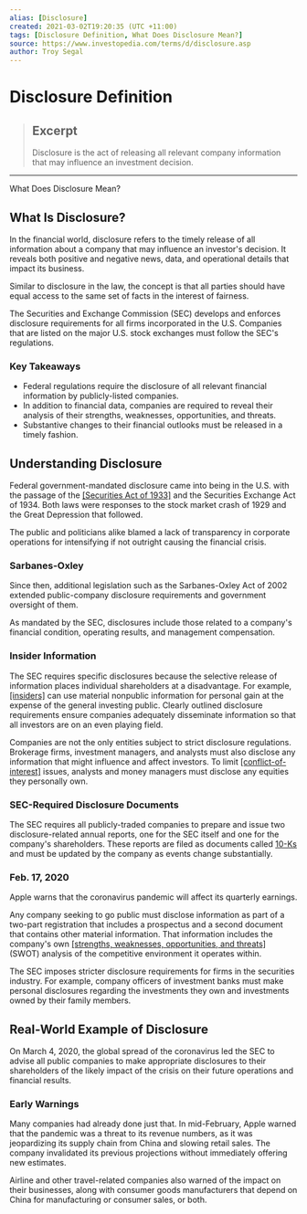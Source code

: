 ```yaml
---
alias: [Disclosure]
created: 2021-03-02T19:20:35 (UTC +11:00)
tags: [Disclosure Definition, What Does Disclosure Mean?]
source: https://www.investopedia.com/terms/d/disclosure.asp
author: Troy Segal
---
```


# Disclosure Definition

> ## Excerpt
> Disclosure is the act of releasing all relevant company information that may influence an investment decision.

---

What Does Disclosure Mean?
## What Is Disclosure?

In the financial world, disclosure refers to the timely release of all information about a company that may influence an investor's decision. It reveals both positive and negative news, data, and operational details that impact its business.

Similar to disclosure in the law, the concept is that all parties should have equal access to the same set of facts in the interest of fairness.

The Securities and Exchange Commission (SEC) develops and enforces disclosure requirements for all firms incorporated in the U.S. Companies that are listed on the major U.S. stock exchanges must follow the SEC's regulations.

### Key Takeaways

-   Federal regulations require the disclosure of all relevant financial information by publicly-listed companies.
-   In addition to financial data, companies are required to reveal their analysis of their strengths, weaknesses, opportunities, and threats.
-   Substantive changes to their financial outlooks must be released in a timely fashion.

## Understanding Disclosure

Federal government-mandated disclosure came into being in the U.S. with the passage of the [[Securities Act of 1933]](https://www.investopedia.com/terms/s/securitiesact1933.asp) and the Securities Exchange Act of 1934. Both laws were responses to the stock market crash of 1929 and the Great Depression that followed.

The public and politicians alike blamed a lack of transparency in corporate operations for intensifying if not outright causing the financial crisis.

### Sarbanes-Oxley

Since then, additional legislation such as the Sarbanes-Oxley Act of 2002 extended public-company disclosure requirements and government oversight of them.

As mandated by the SEC, disclosures include those related to a company's financial condition, operating results, and management compensation.

### Insider Information

The SEC requires specific disclosures because the selective release of information places individual shareholders at a disadvantage. For example, [[insiders]](https://www.investopedia.com/terms/i/insider.asp) can use material nonpublic information for personal gain at the expense of the general investing public. Clearly outlined disclosure requirements ensure companies adequately disseminate information so that all investors are on an even playing field.

Companies are not the only entities subject to strict disclosure regulations. Brokerage firms, investment managers, and analysts must also disclose any information that might influence and affect investors. To limit [[conflict-of-interest]](https://www.investopedia.com/terms/c/conflict-of-interest.asp) issues, analysts and money managers must disclose any equities they personally own.

### SEC-Required Disclosure Documents

The SEC requires all publicly-traded companies to prepare and issue two disclosure-related annual reports, one for the SEC itself and one for the company's shareholders. These reports are filed as documents called [10-Ks](https://www.investopedia.com/terms/1/10-k.asp) and must be updated by the company as events change substantially.

### Feb. 17, 2020

Apple warns that the coronavirus pandemic will affect its quarterly earnings.

Any company seeking to go public must disclose information as part of a two-part registration that includes a prospectus and a second document that contains other material information. That information includes the company's own [[strengths, weaknesses, opportunities, and threats]](https://www.investopedia.com/terms/s/swot.asp) (SWOT) analysis of the competitive environment it operates within.

The SEC imposes stricter disclosure requirements for firms in the securities industry. For example, company officers of investment banks must make personal disclosures regarding the investments they own and investments owned by their family members.

## Real-World Example of Disclosure

On March 4, 2020, the global spread of the coronavirus led the SEC to advise all public companies to make appropriate disclosures to their shareholders of the likely impact of the crisis on their future operations and financial results.

### Early Warnings

Many companies had already done just that. In mid-February, Apple warned that the pandemic was a threat to its revenue numbers, as it was jeopardizing its supply chain from China and slowing retail sales. The company invalidated its previous projections without immediately offering new estimates.

Airline and other travel-related companies also warned of the impact on their businesses, along with consumer goods manufacturers that depend on China for manufacturing or consumer sales, or both.
